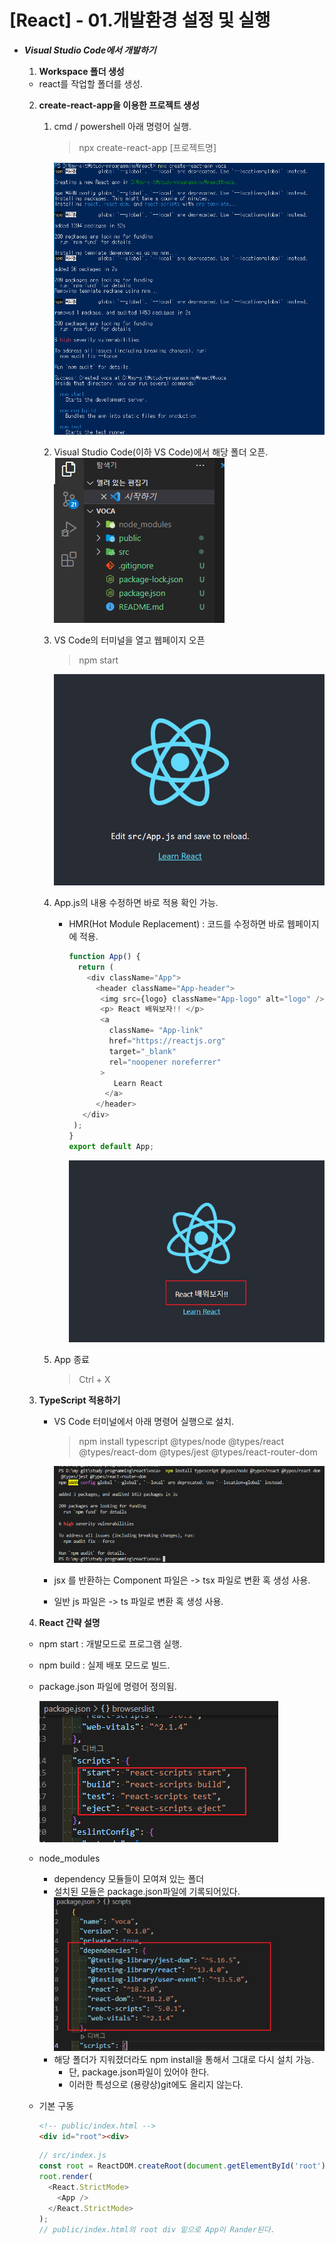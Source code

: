 # [React] - 01.개발환경 설정 및 실행

* ___Visual Studio Code에서 개발하기___
  1. __Workspace 폴더 생성__
    - react를 작업할 폴더를 생성.
    
  2. __create-react-app을 이용한 프로젝트 생성__
     1. cmd / powershell 아래 명령어 실행.
        > npx create-react-app [프로젝트명]  
        
        ![캡처](_Img/create-react-app.PNG)

     2. Visual Studio Code(이하 VS Code)에서 해당 폴더 오픈.  
        ![캡처](_Img/vs-open-folder.PNG)  

     3. VS Code의 터미널을 열고 웹페이지 오픈
        > npm start  

         ![캡처](_Img/start-app-1.PNG)  

     4. App.js의 내용 수정하면 바로 적용 확인 가능.
        - HMR(Hot Module Replacement) : 코드를 수정하면 바로 웹페이지에 적용.  
          ```javascript
          function App() {
            return (
              <div className="App">
                <header className="App-header">
                 <img src={logo} className="App-logo" alt="logo" />
                 <p> React 배워보자!! </p>
                 <a
                   className= "App-link"
                   href="https://reactjs.org"
                   target="_blank"
                   rel="noopener noreferrer"
                 >
                    Learn React
                  </a>
                </header>
             </div>
           );
          }
          export default App;
          ```  
          ![캡처](_Img/start-app-2.PNG)  

      5. App 종료
         > Ctrl + X   


  3. __TypeScript 적용하기__
     - VS Code 터미널에서 아래 명령어 실행으로 설치.
        > npm install typescript @types/node @types/react @types/react-dom @types/jest @types/react-router-dom  

        ![캡처](_Img/install-typescript.PNG)  
        
     - jsx 를 반환하는 Component 파일은 -> tsx 파일로 변환 혹 생성 사용.
     - 일반 js 파일은  -> ts 파일로 변환 혹 생성 사용.
     


  4. __React 간략 설명__
    - npm start : 개발모드로 프로그램 실행.
    - npm build : 실제 배포 모드로 빌드.
    - package.json 파일에 명령어 정의됨.  
    
      ![캡처](_Img/npm-cmd.PNG)  

    - node_modules
      - dependency 모듈들이 모여져 있는 폴더
      - 설치된 모듈은 package.json파일에 기록되어있다.
          ![캡처](_Img/dependency.PNG) 
      - 해당 폴더가 지워졌더라도 npm install을 통해서 그대로 다시 설치 가능.
        - 단, package.json파일이 있어야 한다.
        - 이러한 특성으로 (용량상)git에도 올리지 않는다.  

    - 기본 구동
      ```html
      <!-- public/index.html -->
      <div id="root"><div>
      ```
      ```javascript
      // src/index.js
      const root = ReactDOM.createRoot(document.getElementById('root'));
      root.render(
        <React.StrictMode>
          <App />
        </React.StrictMode>
      );
      // public/index.html의 root div 밑으로 App이 Rander된다.
      ```